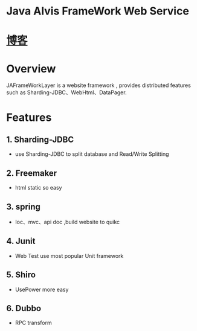 # Java Alvis FrameWork Web Service

# [博客](http://blog.csdn.net/a87922072/article/details/75646289)

# Overview

JAFrameWorkLayer is a website framework , provides distributed features such as Sharding-JDBC、WebHtml、DataPager.

# Features

## 1. Sharding-JDBC
* use Sharding-JDBC to split database and Read/Write Splitting

## 2. Freemaker
* html static so easy

## 3. spring 
* Ioc、mvc、api doc ,build website to quikc

## 4. Junit
* Web Test use most popular Unit framework


## 5. Shiro
* UsePower more easy

## 6. Dubbo
* RPC transform

